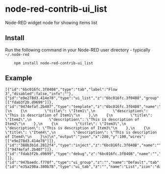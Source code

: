 node-red-contrib-ui_list
========================

Node-RED widget node for showing items list


Install
-------

Run the following command in your Node-RED user directory - typically `~/.node-red`

        npm install node-red-contrib-ui_list

Example
-------
```
[{"id":"6bc016fc.3f0408","type":"tab","label":"Flow 3","disabled":false,"info":""},{"id":"e9e278d3.414e78","type":"ui_list","z":"6bc016fc.3f0408","group":"947baedc.f770f","name":"","order":0,"width":"6","height":"5","x":430,"y":100,"wires":[["fdab3f2b.d9699"]]},{"id":"9474efaf.2b407","type":"template","z":"6bc016fc.3f0408","name":"","field":"payload","fieldType":"msg","format":"json","syntax":"mustache","template":"[\n    {\n        \"title\": \"Item1\",\n        \"description\": \"This is description of Item1\"\n    },\n    {\n        \"title\": \"Item2\",\n        \"description\": \"This is description of Item2\"\n    },\n    {\n        \"title\": \"Item3\",\n        \"description\": \"This is description of Item3\"\n    },\n    {\n        \"title\": \"Item4\",\n        \"description\": \"This is description of Item4\"\n    }\n]\n","output":"json","x":280,"y":100,"wires":[["e9e278d3.414e78"]]},{"id":"388b3b1d.2812f4","type":"inject","z":"6bc016fc.3f0408","name":"","topic":"","payload":"","payloadType":"date","repeat":"","crontab":"","once":false,"onceDelay":0.1,"x":120,"y":100,"wires":[["9474efaf.2b407"]]},{"id":"fdab3f2b.d9699","type":"debug","z":"6bc016fc.3f0408","name":"","active":true,"tosidebar":true,"console":false,"tostatus":false,"complete":"false","x":580,"y":100,"wires":[]},{"id":"947baedc.f770f","type":"ui_group","z":"","name":"Default","tab":"e35a298a.380b78","disp":true,"width":"6","collapse":false},{"id":"e35a298a.380b78","type":"ui_tab","z":"","name":"List","icon":"dashboard"}]
```
